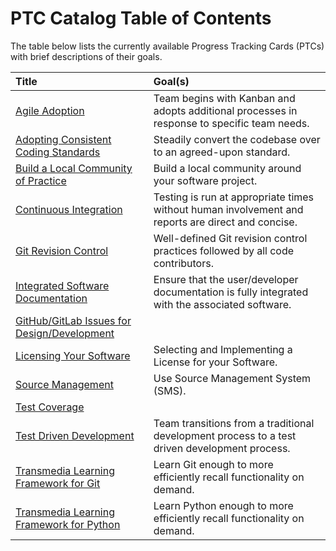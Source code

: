 # PTC Catalog Table of Contents

The table below lists the currently available Progress Tracking Cards (PTCs)
with brief descriptions of their goals.

Title|Goal(s)
:---|:---
[Agile Adoption][1]|Team begins with Kanban and adopts additional processes in response to specific team needs.
[Adopting Consistent Coding Standards][2]|Steadily convert the codebase over to an agreed-upon standard.
[Build a Local Community of Practice][3]|Build a local community around your software project.
[Continuous Integration][4]|Testing is run at appropriate times without human involvement and reports are direct and concise.
[Git Revision Control][5]|Well-defined Git revision control practices followed by all code contributors.
[Integrated Software Documentation][6]|Ensure that the user/developer documentation is fully integrated with the associated software.
[GitHub/GitLab Issues for Design/Development][7]|
[Licensing Your Software][8]|Selecting and Implementing a License for your Software.
[Source Management][9]|Use Source Management System (SMS).
[Test Coverage][10]|
[Test Driven Development][11]|Team transitions from a traditional development process to a test driven development process.
[Transmedia Learning Framework for Git][12]|Learn Git enough to more efficiently recall functionality on demand.
[Transmedia Learning Framework for Python][13]|Learn Python enough to more efficiently recall functionality on demand.

[1]: AgileAdoption.md
[2]: CodingStandards.md
[3]: CommunityBuilding.md
[4]: ContinuousIntegration.md
[5]: GitRevisionControl.md
[6]: IntegratedSoftwareDocumentation.md
[7]: IssuesForDesign.md
[8]: SoftwareLicensing.md
[9]: SourceManagement.md
[10]: TestCoverage.md
[11]: TestDrivenDevelopment.md
[12]: TransmediaLearningForGit.md
[13]: TransmediaLearningForPython.md
